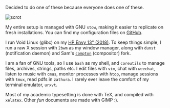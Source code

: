 Decided to do one of these because everyone does one of
these.

![scrot](https://files.nerdypepper.me/Hb.png)

My entire setup is managed with GNU `stow`, making it easier
to replicate on fresh installations. You can find my
configuration files on [GitHub](https://github.com/nerdypepper).

I run Void Linux (glibc) on my
[HP Envy 13" (2018)](https://store.hp.com/us/en/mdp/laptops/envy-13).
To keep things simple, I run a raw X session with `2bwm` as my
window manager, along with `dunst` (notification daemon) and
Sam's [`compton`](https://github.com/sdhand/compton)
(compositor) fork.

I am a fan of GNU tools, so I use `bash` as my shell, and
`coreutils` to manage files, archives, strings, paths etc. I
edit files with `vim`, chat with `weechat`, listen to music
with `cmus`, monitor processes with `htop`, manage sessions
with `tmux`, read pdfs in `zathura`. I rarely ever leave
the comfort of my terminal emulator, `urxvt`.

Most of my academic typesetting is done with TeX, and
compiled with `xelatex`. Other *fun* documents are made with
GIMP :).
